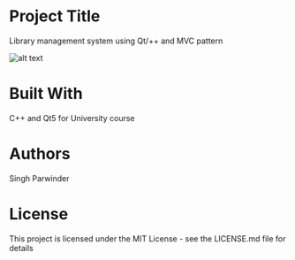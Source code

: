 # Project Title
Library management system using Qt/++ and MVC pattern

![alt text](https://github.com/SinghParwinder/P2-project-Qt-Cpp/blob/master/img/view.png)

# Built With
C++ and Qt5 for University course 

# Authors
Singh Parwinder

# License
This project is licensed under the MIT License - see the LICENSE.md file for details
